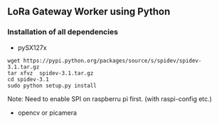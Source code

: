## LoRa Gateway Worker using Python
### Installation of all dependencies
- pySX127x
```
wget https://pypi.python.org/packages/source/s/spidev/spidev-3.1.tar.gz
tar xfvz  spidev-3.1.tar.gz
cd spidev-3.1
sudo python setup.py install
```
Note: Need to enable SPI on raspberru pi first. (with raspi-config etc.)

- opencv or picamera 
